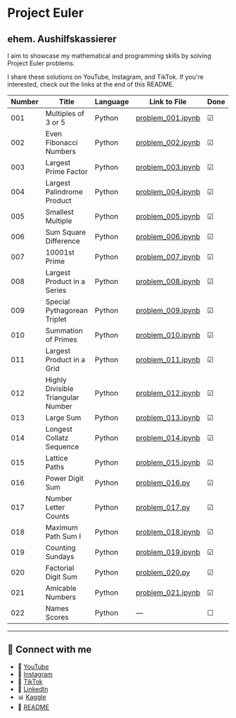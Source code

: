 # Project Euler
## ehem. Aushilfskassierer

I aim to showcase my mathematical and programming skills by solving Project Euler problems.

I share these solutions on YouTube, Instagram, and TikTok. If you're interested, check out the links at the end of this README.

| Number | Title                              | Language | Link to File                                                                 | Done |
|--------|------------------------------------|----------|----------------------------------------------------------------------------|------|
| 001    | Multiples of 3 or 5                | Python   | [problem_001.ipynb](https://github.com/ehemAushilfskassierer/projectEulerLib/blob/master/eulerLib/problem_001.ipynb) | ☑    |
| 002    | Even Fibonacci Numbers             | Python   | [problem_002.ipynb](https://github.com/ehemAushilfskassierer/projectEulerLib/blob/master/eulerLib/problem_002.ipynb) | ☑    |
| 003    | Largest Prime Factor               | Python   | [problem_003.ipynb](https://github.com/ehemAushilfskassierer/projectEulerLib/blob/master/eulerLib/problem_003.ipynb) | ☑    |
| 004    | Largest Palindrome Product         | Python   | [problem_004.ipynb](https://github.com/ehemAushilfskassierer/projectEulerLib/blob/master/eulerLib/problem_004.ipynb) | ☑    |
| 005    | Smallest Multiple                  | Python   | [problem_005.ipynb](https://github.com/ehemAushilfskassierer/projectEulerLib/blob/master/eulerLib/problem_005.ipynb) | ☑    |
| 006    | Sum Square Difference              | Python   | [problem_006.ipynb](https://github.com/ehemAushilfskassierer/projectEulerLib/blob/master/eulerLib/problem_006.ipynb) | ☑    |
| 007    | 10001st Prime                      | Python   | [problem_007.ipynb](https://github.com/ehemAushilfskassierer/projectEulerLib/blob/master/eulerLib/problem_007.ipynb) | ☑    |
| 008    | Largest Product in a Series        | Python   | [problem_008.ipynb](https://github.com/ehemAushilfskassierer/projectEulerLib/blob/master/eulerLib/problem_008.ipynb) | ☑    |
| 009    | Special Pythagorean Triplet        | Python   | [problem_009.ipynb](https://github.com/ehemAushilfskassierer/projectEulerLib/blob/master/eulerLib/problem_009.ipynb) | ☑    |
| 010    | Summation of Primes                | Python   | [problem_010.ipynb](https://github.com/ehemAushilfskassierer/projectEulerLib/blob/master/eulerLib/problem_010.ipynb) | ☑    |
| 011    | Largest Product in a Grid          | Python   | [problem_011.ipynb](https://github.com/ehemAushilfskassierer/projectEulerLib/blob/master/eulerLib/problem_011.ipynb) | ☑    |
| 012    | Highly Divisible Triangular Number | Python   | [problem_012.ipynb](https://github.com/ehemAushilfskassierer/projectEulerLib/blob/master/eulerLib/problem_012.ipynb) | ☑    |
| 013    | Large Sum                          | Python   | [problem_013.ipynb](https://github.com/ehemAushilfskassierer/projectEulerLib/blob/master/eulerLib/problem_013.ipynb) | ☑    |
| 014    | Longest Collatz Sequence           | Python   | [problem_014.ipynb](https://github.com/ehemAushilfskassierer/projectEulerLib/blob/master/eulerLib/problem_014.ipynb) | ☑    |
| 015    | Lattice Paths                      | Python   | [problem_015.ipynb](https://github.com/ehemAushilfskassierer/projectEulerLib/blob/master/eulerLib/problem_015.ipynb) | ☑    |
| 016    | Power Digit Sum                    | Python   | [problem_016.py](https://github.com/ehemAushilfskassierer/projectEulerLib/blob/master/eulerLib/problem_016.py) | ☑    |
| 017    | Number Letter Counts               | Python   | [problem_017.py](https://github.com/ehemAushilfskassierer/projectEulerLib/blob/master/eulerLib/problem_017.py) | ☑    |
| 018    | Maximum Path Sum I                 | Python   | [problem_018.ipynb](https://github.com/ehemAushilfskassierer/projectEulerLib/blob/master/eulerLib/problem_018.ipynb) | ☑    |
| 019    | Counting Sundays                   | Python   | [problem_019.ipynb](https://github.com/ehemAushilfskassierer/projectEulerLib/blob/master/eulerLib/problem_019.ipynb) | ☑    |
| 020    | Factorial Digit Sum                | Python   | [problem_020.py](https://github.com/ehemAushilfskassierer/projectEulerLib/blob/master/eulerLib/problem_020.py) | ☑    |
| 021    | Amicable Numbers                   | Python   | [problem_021.ipynb](https://github.com/ehemAushilfskassierer/projectEulerLib/blob/master/eulerLib/problem_021.ipynb) | ☑    |
| 022    | Names Scores                       | Python   | —                                                                          | ☐    |

---

## 🔗 Connect with me

- 🎥 [YouTube](https://www.youtube.com/@ehemAushilfskassierer)
- 📸 [Instagram](https://www.instagram.com/ehem.aushilfskassierer/)
- 🎵 [TikTok](https://www.tiktok.com/@ehem.aushilfskassierer)
- 💼 [LinkedIn](https://www.linkedin.com/in/jan-eric-keller)
- 📊 [Kaggle](https://www.kaggle.com/whatthedatahastotell)
- 📄 [README](https://github.com/ehemAushilfskassierer/projectEulerLib/blob/master/README.md)